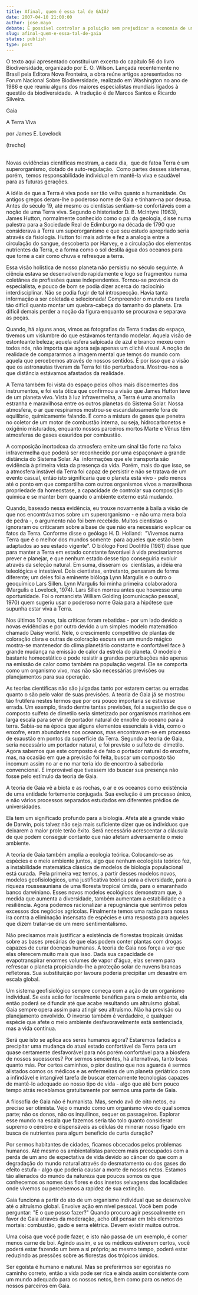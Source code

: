 ```yaml
---
title: Afinal, quem é essa tal de GAIA?
date: 2007-04-10 21:00:00
author: jose.mayo
debate: É possível controlar a poluição sem prejudicar a economia de um país?
slug: afinal-quem-e-essa-tal-de-gaia
status: publish 
type: post
---
```


O texto aqui apresentado constitui um excerto do capítulo 56 do livro
Biodiversidade, organizado por E. O. Wilson. Lançada recentemente no
Brasil pela Editora Nova Fronteira, a obra reúne artigos apresentados
no Forum Nacional Sobre Biodiversidade, realizado em Washington no ano
de 1986 e que reuniu alguns dos maiores especialistas mundiais ligados
à questão da biodiversidade.  A tradução é de Marcos Santos e Ricardo
Silveira.   
  
  
Gaia  

A Terra Viva  

por James E. Lovelock  

(trecho)  
 
  

Novas evidências científicas mostram, a cada dia,  que de fatoa Terra é um superorganismo, dotado de auto-regulação.  Como partes desses sistemas, porém,  temos responsabilidade individual em mantê-la viva e saudável  para as futuras gerações.  

  

A idéia de que a Terra é viva pode ser tão velha quanto a humanidade. Os antigos gregos deram-lhe o poderoso nome de Gaia e tinham-na por deusa. Antes do século 19, até mesmo os cientistas sentiam-se confortáveis com a noção de uma Terra viva. Segundo o historiador D. B. McIntyre (1963), James Hutton, normalmente conhecido como o pai da geologia, disse numa palestra para a Sociedade Real de Edimburgo na década de 1790 que considerava a Terra um superorganismo e que seu estudo apropriado seria através da fisiologia. Hutton foi mais adinte e fez a analogia entre a  circulação do sangue, descoberta por Harvey, e a circulação dos elementos nutrientes da Terra, e a forma como o sol destila água dos oceanos para que torne a cair como chuva e refresque a terra.   
  
Essa visão holística de nosso planeta não persistiu no século seguinte. A ciência estava se desenvolvendo rapidamente e logo se fragmentou numa coletânea de profissões quase independentes. Tornou-se província do especialista, e pouco de bom se podia dizer acerca do raciocínio interdisciplinar. Não se podia fugir de tal introspecção. Havia tanta informação a ser coletada e selecionada! Compreender o mundo era tarefa tão difícil quanto montar um quebra-cabeça do tamanho do planeta. Era difícil demais perder a noção da figura enquanto se procurava e separava as peças.   
  
Quando, há alguns anos, vimos as fotografias da Terra tiradas do espaço, tivemos um vislumbre do que estávamos tentando modelar. Aquela visão de estonteante beleza; aquela esfera salpicada de azul e branco mexeu com todos nós, não importa que agora seja apenas um clichê visual. A noção de realidade de compararmos a imagem mental que temos do mundo com aquela que percebemos através de nossos sentidos. É por isso que a visão que os astronautas tiveram da Terra foi tão perturbadora. Mostrou-nos a que distância estávamos afastados da realidade.    
  
A Terra também foi vista do espaço pelos olhos mais discernentes dos instrumentos, e foi esta ótica que confirmou a visão que James Hutton teve de um planeta vivo. Vista à luz infravermelha, a Terra é uma anomalia estranha e maravilhosa entre os outros planetas do Sistema Solar. Nossa atmosfera, o ar que respiramos mostrou-se escandalosamente fora de  equilíbrio, quimicamente falando. É como a mistura de gases que penetra no coletor de um motor de combustão interna, ou seja, hidrocarbonetos e oxigênio misturados, enquanto nossos parceiros mortos Marte e Vênus têm atmosferas de gases exauridos por combustão.   

  

A composição inortodoxa da atmosfera emite um sinal tão forte na faixa infravermelha que poderá ser reconhecido por uma espaçonave a grande distância do Sistema Solar. As  informações que ele transporta são evidência à primeira vista da presença da vida. Porém, mais do que isso, se a atmosfera instável da Terra foi capaz de persistir e não se tratava de um  evento casual, então isto significaria que o planeta está vivo - pelo menos até o ponto em que compartilha com outros organismos vivos a maravilhosa propriedade da homeostase, a capacidade de controlar sua composição química e se manter bem quando o ambiente externo está mudando.     
  
Quando, baseado nessa evidência, eu trouxe novamente à baila a visão de que nos encontrávamos sobre um superorganismo - e não uma mera bola de pedra -, o argumento não foi bem recebido. Muitos cientistas o ignoraram ou criticaram sobre a base de que não era necessário explicar os fatos da Terra. Conforme disse o geólogo H. D. Holland:  "Vivemos numa Terra que é o melhor dos mundos somente  para aqueles que estão bem adaptados ao seu estado vigente". O biólogo Ford Doolittle (1981) disse que para manter a Terra em estado constante favorável à vida precisaríamos prever e planejar, e que nenhum estado desse tipo conseguiria evoluir através da seleção natural. Em suma, disseram os  cientistas, a idéia era teleológica e intestável. Dois cientistas, entretanto, pensaram de forma diferente; um deles foi a eminente bióloga Lynn Margulis e o outro o geoquímico Lars Sillen. Lynn Margulis foi minha primeira colaboradora (Margulis e Lovelock, 1974). Lars Sillen morreu antes que houvesse uma oportunidade. Foi o romancista William Golding (comunicação pessoal, 1970) quem sugeriu usar o poderoso nome Gaia para a hipótese que supunha estar viva a Terra.   
  
Nos últimos 10 anos, tais críticas foram rebatidas - por um lado devido a novas evidências e por outro devido a um simples modelo matemático chamado Daisy world. Nele, o crescimento competitivo de plantas de coloração clara e outras de coloração escura em um mundo mágico mostra-se mantenedor do clima planetário constante e confortável face à grande mudança na emissão de calor da estrela do planeta. O modelo é bastante homeostático e pode resistir a grandes perturbações não apenas na emissão de calor como também na população vegetal. Ele se comporta como um organismo vivo, mas não são necessárias previsões ou planejamentos para sua operação.   
  
As teorias científicas não são julgadas tanto por estarem certas ou erradas quanto o são pelo valor de suas previsões. A teoria de Gaia já se mostrou tão frutífera nestes termos que por ora pouco importaria se estivesse errada. Um exemplo, tirado dentre tantas previsões, foi a sugestão de que o composto sulfeto de dimetilo seria sintetizado por organismos marinhos em larga escala para servir de portador natural de enxofre do oceano para a terra. Sabia-se na época que alguns elementos essenciais à vida, como o enxofre, eram abundantes nos oceanos, mas encontravam-se em processo de exaustão em pontos da superfície da Terra. Segundo a teoria de Gaia, seria necessário um portador natural, e foi previsto o sulfeto de  dimetilo. Agora sabemos que este composto é de fato o portador natural do enxofre, mas, na ocasião em que a previsão foi feita, buscar um composto tão incomum assim no ar e no mar teria ido de encontro à sabedoria convencional. É improvável que tivessem ido buscar sua presença não fosse pelo estímulo da teoria de Gaia.    
  
A teoria de Gaia vê a biota e as rochas, o ar e os oceanos como existência de uma entidade fortemente conjugada. Sua evolução é um processo único, e não vários processos separados estudados em diferentes prédios de universidades.    
  
Ela tem um significado profundo para a biologia. Afeta até a grande visão de Darwin, pois talvez não seja mais suficiente dizer que os indivíduos que deixarem a maior prole terão êxito. Será necessário acrescentar a cláusula de que podem conseguir contanto que não afetam adversamente o meio ambiente.   
  
A teoria de Gaia também amplia a ecologia teórica. Colocando-se as espécies e o meio ambiente juntos, algo que nenhum ecologista teórico fez, a instabilidade matemática clássica de modelos de biologia populacional está curada.  Pela primeira vez temos, a partir desses modelos novos, modelos geofisiológicos, uma justificativa teórica para a diversidade, para a riqueza rousseauniana de uma floresta tropical úmida, para o emaranhado banco darwiniano. Esses novos modelos ecológicos demonstram que, à medida que aumenta a diversidade, também aumentam a estabilidade e a resiliência. Agora podemos racionalizar a repugnância que sentimos pelos excessos dos negócios agrícolas. Finalmente temos uma razão para nossa ira contra a eliminação insensata de espécies e uma resposta para aqueles que dizem tratar-se de um mero sentimentalismo.    
  
Não precisamos mais justificar a existência de florestas tropicais úmidas sobre as bases precárias de que elas podem conter plantas com drogas capazes de curar doenças humanas. A teoria de Gaia nos força a ver que elas oferecem muito mais que isso. Dada sua capacidade de evapotranspirar enormes volumes de vapor d'água, elas servem para refrescar o planeta propiciando-lhe a proteção solar de nuvens brancas refletoras. Sua substituição por lavoura poderia precipitar um desastre em escala global.    
  
Um sistema geofisiológico sempre começa com a ação de um organismo individual. Se esta acão for localmente benéfica para o meio ambiente, ela então poderá se difundir até que acabe resultando um altruísmo global. Gaia sempre opera assim para atingir seu altruísmo. Não há previsão ou planejamento envolvido. O inverso também é verdadeiro, e qualquer espécie que afete o meio ambiente desfavoravelmente está sentenciada, mas a vida continua.     
  
Será que isto se aplica aos seres humanos agora? Estaremos fadados a precipitar uma mudança do atual estado confortável da Terra para um quase certamente desfavorável para nós porém confortável para a biosfera de nossos sucessores? Por sermos sencientes, há alternativas, tanto boas quanto más. Por certos caminhos, o pior destino que nos aguarda é sermos alistados comos os médicos e as enfermeiras de um planeta geriátrico com a infindável e intangível tarefa de buscar eternamente tecnologias capazes de mantê-lo adequado ao nosso tipo de vida - algo que até bem pouco tempo atrás recebíamos gratuitamente por sermos uma parte de Gaia.    
  
A filosofia de Gaia não é humanista. Mas, sendo avô de oito netos, eu preciso ser otimista. Vejo o mundo como um organismo vivo do qual somos parte; não os donos, não os inquilinos, sequer os passageiros. Explorar esse mundo na escala que fazemos seria tão tolo quanto considerar supremo o cérebro e dispensáveis as células de minerar nosso fígado em busca de nutrientes para algum benefício de curta duração?     
  
Por sermos habitantes de cidades, ficamos obcecados pelos problemas humanos. Até mesmo os ambientalistas parecem mais preocupados com a perda de um ano de expectativa de vida devido ao câncer do que com a degradação do mundo natural através do desmatamento ou dos gases do efeito estufa - algo que poderia causar a morte de nossos netos. Estamos tão alienados do mundo da natureza que poucos somos os que conhecemos os nomes das flores e dos insetos selvagens das localidades onde vivemos ou percebemos a rapidez de sua extinção.    
  
Gaia funciona a partir do ato de um organismo individual que se desenvolve até o altruísmo global. Envolve ação em nível pessoal. Você bem pode perguntar: "E o que posso fazer?" Quando procuro agir pessoalmente em favor de Gaia através da moderação, acho útil pensar em três elementos mortais: combustão, gado e serra elétrica. Devem existir muitos outros.     
  
Uma coisa que você pode fazer, e isto não passa de um exemplo, é comer menos carne de boi. Agindo assim, e se os médicos estiverem certos, você poderá estar fazendo um bem a si próprio; ao mesmo tempo, poderá estar reduzindo as pressões sobre as florestas dos trópicos úmidos.     
  
Ser egoísta é humano e natural. Mas se preferirmos ser egoístas no caminho correto, então a vida pode ser rica e ainda assim consistente com um mundo adequado para os nossos netos, bem como para os netos de nossos parceiros em Gaia.     
  
  

